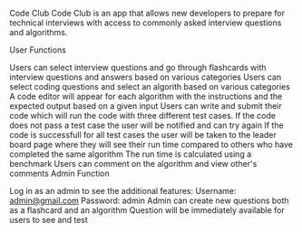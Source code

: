 Code Club
Code Club is an app that allows new developers to prepare for technical interviews with access to commonly asked interview questions and algorithms.

User Functions

Users can select interview questions and go through flashcards with interview questions and answers based on various categories
Users can select coding questions and select an algorith based on various categories
A code editor will appear for each algorithm with the instructions and the expected output based on a given input
Users can write and submit their code which will run the code with three different test cases.
If the code does not pass a test case the user will be notified and can try again
If the code is successfull for all test cases the user will be taken to the leader board page where they will see their run time compared to others who have completed the same algorithm
The run time is calculated using a benchmark
Users can comment on the algorithm and view other's comments
Admin Function

Log in as an admin to see the additional features: Username: admin@gmail.com Password: admin
Admin can create new questions both as a flashcard and an algorithm
Question will be immediately available for users to see and test
